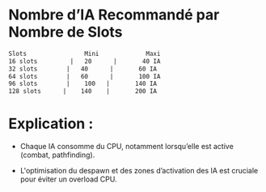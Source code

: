 # Nombre d’IA Recommandé par Nombre de Slots
```md
Slots                Mini             Maxi
16 slots         |   20      |       40 IA
32 slots        |   40      |       60 IA
64 slots        |   60      |       100 IA
96 slots        |    100   |       140 IA
128 slots      |    140    |       200 IA
```
# Explication :

- Chaque IA consomme du CPU, notamment lorsqu’elle est active (combat, pathfinding).

- L'optimisation du despawn et des zones d’activation des IA est cruciale pour éviter un overload CPU.